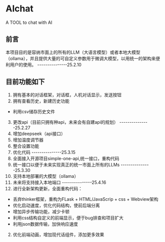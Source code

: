 # AIchat
 A TOOL to chat with AI
## 前言
本项目目的是容纳市面上的所有的LLM（大语言模型）或者本地大模型（ollama），并且提供大量的可自定义参数用于微调大模型，以用统一的架构来便利用户的使用。
---------------25.2.10
## 目前功能如下
1. 拥有基本的对话框架，对话框，人机对话显示，发送按钮
2. 拥有查看历史，新建历史功能
- 利用csv储存历史文件
3. 更改api（目前只拥有种api，未来会有自建api的规划）
---------------25.2.27
1. 增加deepseek（api接口）
2. 增加温度调节器
3. 整合设置功能
4. 优化代码
---------------25.3.15
1. 全面接入开源项目simple-one-api,统一接口，重构代码
2. 统一接口以便于未来实现真正的统一市面上所有的LLMs
---------------25.3.30
1. 支持本地部署的大模型（ollama）
2. 未来将支持接入本地端口
---------------25.4.16
1. 进行全新架构更新，全面重构代码：
- 丢弃thinker框架，重构为FLask + HTML/JavaScrip + css + Webview架构
- 优化启动速度，优化代码结构，使前后端分离
- 增加异步传输功能，减少卡顿
- 利用css结构自定义的前端显示，便于bug排查和项目扩大
- 利用json数据传输，加快响应速度
2. 优化前端动画，增加现代话组件，添加更多效果